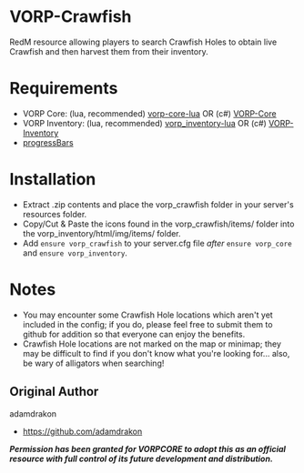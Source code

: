 # VORP-Crawfish
RedM resource allowing players to search Crawfish Holes to obtain live Crawfish and then harvest them from their inventory.

# Requirements
- VORP Core: (lua, recommended) [vorp-core-lua](https://github.com/VORPCORE/vorp-core-lua) OR (c#) [VORP-Core](https://github.com/VORPCORE/VORP-Core)
- VORP Inventory: (lua, recommended) [vorp_inventory-lua](https://github.com/VORPCORE/vorp_inventory-lua) OR (c#) [VORP-Inventory](https://github.com/VORPCORE/VORP-Inventory)
- [progressBars](https://github.com/outsider31000/VORP-Premade-server/tree/main/server-data/resources/%5Bothers%5D/progressBars)

# Installation
- Extract .zip contents and place the vorp_crawfish folder in your server's resources folder.
- Copy/Cut & Paste the icons found in the vorp_crawfish/items/ folder into the vorp_inventory/html/img/items/ folder.
- Add `ensure vorp_crawfish` to your server.cfg file *after* `ensure vorp_core` and `ensure vorp_inventory`.

# Notes
- You may encounter some Crawfish Hole locations which aren't yet included in the config; if you do, please feel free to submit them to github for addition so that everyone can enjoy the benefits.
- Crawfish Hole locations are not marked on the map or minimap; they may be difficult to find if you don't know what you're looking for... also, be wary of alligators when searching!

## Original Author
adamdrakon
- https://github.com/adamdrakon

***Permission has been granted for VORPCORE to adopt this as an official resource with full control of its future development and distribution.***

